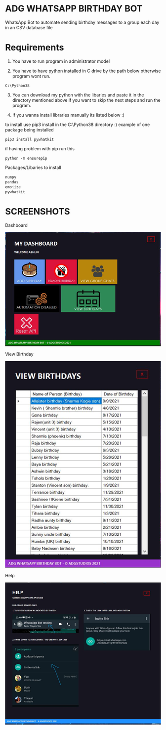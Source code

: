 # ADG WHATSAPP BIRTHDAY BOT
WhatsApp Bot to automate sending birthday messages to a group each day in an CSV database file

# Requirements

1. You have to run program in administrator mode!

2. You have to have python installed in C drive by the path below otherwise program wont run.  
```
C:\Python38
```

3. You can download my python with the libaries and paste it in the directory mentioned above if you want to skip the next steps and run the program.

4. If you wanna install libraries manually its listed below :)

to install use pip3 install in the C:\Python38 directory :)
example of one package being installed
```
pip3 install pywhatkit
```

if having problem with pip
run this
```
python -m ensurepip
```

Packages/Libaries to install
```
numpy
pandas
emojize
pywhatkit
```

# SCREENSHOTS


Dashboard

![alt text](https://github.com/ADGVLOGS/whatsapp-birthday-bot/blob/main/screenshots/dashboard.JPG?raw=true)

View Birthday

![alt text](https://github.com/ADGVLOGS/whatsapp-birthday-bot/blob/main/screenshots/bday.JPG?raw=true)

Help

![alt text](https://github.com/ADGVLOGS/whatsapp-birthday-bot/blob/main/screenshots/help.JPG?raw=true)
